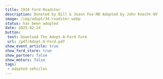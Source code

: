 ```yaml
---
title: 1934 Ford Roadster
description: Donated by Bill & Joann Fox-MD Adopted by John Knecht-NY
image: /img/adopt/34-roadster.webp
status: has been adopted
date: 2025-02-24
button: 
 text: Download The Adopt-A-Ford Form
 url: /pdf/Adopt-A-Ford.pdf
show_event_article: true
show_ford_store: true
show_partner: false
show_motors: false
tags: 
 - adopted vehicles
---
```


